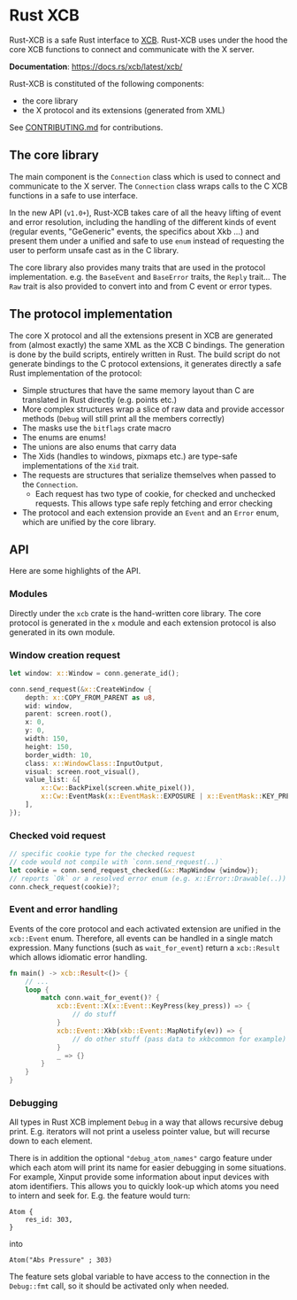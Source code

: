 # Rust XCB

Rust-XCB is a safe Rust interface to [XCB](http://xcb.freedesktop.org).
Rust-XCB uses under the hood the core XCB functions to connect and communicate
with the X server.

__Documentation__:
https://docs.rs/xcb/latest/xcb/

Rust-XCB is constituted of the following components:
 - the core library
 - the X protocol and its extensions (generated from XML)

See [CONTRIBUTING.md](https://github.com/rust-x-bindings/rust-xcb/blob/main/CONTRIBUTING.md) for contributions.

## The core library

The main component is the `Connection` class which is used to connect and
communicate to the X server. The `Connection` class wraps calls to the C XCB
functions in a safe to use interface.

In the new API (`v1.0+`), Rust-XCB takes care of all the heavy lifting of event
and error resolution, including the handling of the different kinds of event
(regular events, "GeGeneric" events, the specifics about Xkb ...) and present
them under a unified and safe to use `enum` instead of requesting the user to
perform unsafe cast as in the C library.

The core library also provides many traits that are used in the protocol
implementation. e.g. the `BaseEvent` and `BaseError` traits, the `Reply` trait...
The `Raw` trait is also provided to convert into and from C event or error types.

## The protocol implementation

The core X protocol and all the extensions present in XCB are generated from (almost exactly) the same XML
as the XCB C bindings.
The generation is done by the build scripts, entirely written in Rust.
The build script do not generate bindings to the C protocol extensions, it
generates directly a safe Rust implementation of the protocol:
 - Simple structures that have the same memory layout than C are translated in
   Rust directly (e.g. points etc.)
 - More complex structures wrap a slice of raw data and provide accessor methods
   (`Debug` will still print all the members correctly)
 - The masks use the `bitflags` crate macro
 - The enums are enums!
 - The unions are also enums that carry data
 - The Xids (handles to windows, pixmaps etc.) are type-safe implementations of the `Xid` trait.
 - The requests are structures that serialize themselves when passed to the
   `Connection`.
    - Each request has two type of cookie, for checked and unchecked requests.
      This allows type safe reply fetching and error checking
 - The protocol and each extension provide an `Event` and an `Error` enum,
   which are unified by the core library.

## API

Here are some highlights of the API.

### Modules

Directly under the `xcb` crate is the hand-written core library.
The core protocol is generated in the `x` module and each extension protocol is also generated in its own module.

### Window creation request

```rust
let window: x::Window = conn.generate_id();

conn.send_request(&x::CreateWindow {
    depth: x::COPY_FROM_PARENT as u8,
    wid: window,
    parent: screen.root(),
    x: 0,
    y: 0,
    width: 150,
    height: 150,
    border_width: 10,
    class: x::WindowClass::InputOutput,
    visual: screen.root_visual(),
    value_list: &[
        x::Cw::BackPixel(screen.white_pixel()),
        x::Cw::EventMask(x::EventMask::EXPOSURE | x::EventMask::KEY_PRESS),
    ],
});
```

### Checked void request
```rust
// specific cookie type for the checked request
// code would not compile with `conn.send_request(..)`
let cookie = conn.send_request_checked(&x::MapWindow {window});
// reports `Ok` or a resolved error enum (e.g. x::Error::Drawable(..))
conn.check_request(cookie)?;
```

### Event and error handling

Events of the core protocol and each activated extension are unified in the `xcb::Event` enum.
Therefore, all events can be handled in a single match expression.
Many functions (such as `wait_for_event`) return a `xcb::Result` which allows idiomatic error handling.

```rust
fn main() -> xcb::Result<()> {
    // ...
    loop {
        match conn.wait_for_event()? {
            xcb::Event::X(x::Event::KeyPress(key_press)) => {
                // do stuff
            }
            xcb::Event::Xkb(xkb::Event::MapNotify(ev)) => {
                // do other stuff (pass data to xkbcommon for example)
            }
            _ => {}
        }
    }
}
```

### Debugging

All types in Rust XCB implement `Debug` in a way that allows recursive debug print.
E.g. iterators will not print a useless pointer value, but will recurse down to each element.

There is in addition the optional `"debug_atom_names"` cargo feature under which each atom
will print its name for easier debugging in some situations.
For example, Xinput provide some information about input devices with atom identifiers.
This allows you to quickly look-up which atoms you need to intern and seek for.
E.g. the feature would turn:
```
Atom {
    res_id: 303,
}
```
into
```
Atom("Abs Pressure" ; 303)
```

The feature sets global variable to have access to the connection in the `Debug::fmt` call,
so it should be activated only when needed.
